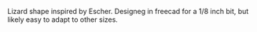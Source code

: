 Lizard shape inspired by Escher.  Designeg in freecad for a 1/8 inch bit, but likely easy to adapt to other sizes.